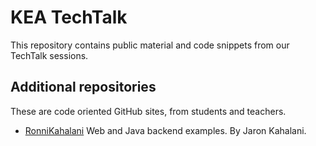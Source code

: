 # KEA TechTalk

This repository contains public material and code snippets from our TechTalk sessions.


## Additional repositories
These are code oriented GitHub sites, from students and teachers.
- [RonniKahalani](https://github.com/RonniKahalani) Web and Java backend examples. By Jaron Kahalani.
